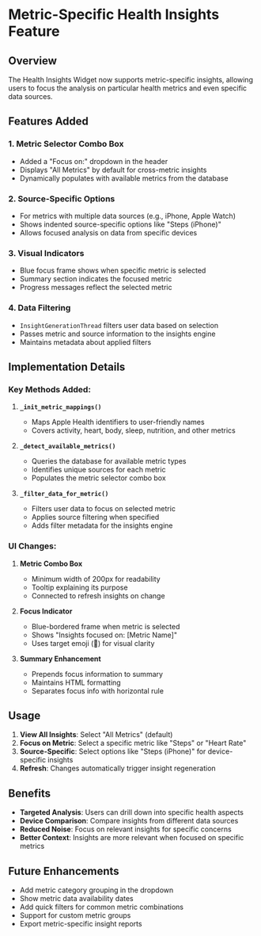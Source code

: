 # Metric-Specific Health Insights Feature

## Overview

The Health Insights Widget now supports metric-specific insights, allowing users to focus the analysis on particular health metrics and even specific data sources.

## Features Added

### 1. Metric Selector Combo Box
- Added a "Focus on:" dropdown in the header
- Displays "All Metrics" by default for cross-metric insights
- Dynamically populates with available metrics from the database

### 2. Source-Specific Options
- For metrics with multiple data sources (e.g., iPhone, Apple Watch)
- Shows indented source-specific options like "Steps (iPhone)"
- Allows focused analysis on data from specific devices

### 3. Visual Indicators
- Blue focus frame shows when specific metric is selected
- Summary section indicates the focused metric
- Progress messages reflect the selected metric

### 4. Data Filtering
- `InsightGenerationThread` filters user data based on selection
- Passes metric and source information to the insights engine
- Maintains metadata about applied filters

## Implementation Details

### Key Methods Added:

1. **`_init_metric_mappings()`**
   - Maps Apple Health identifiers to user-friendly names
   - Covers activity, heart, body, sleep, nutrition, and other metrics

2. **`_detect_available_metrics()`**
   - Queries the database for available metric types
   - Identifies unique sources for each metric
   - Populates the metric selector combo box

3. **`_filter_data_for_metric()`**
   - Filters user data to focus on selected metric
   - Applies source filtering when specified
   - Adds filter metadata for the insights engine

### UI Changes:

1. **Metric Combo Box**
   - Minimum width of 200px for readability
   - Tooltip explaining its purpose
   - Connected to refresh insights on change

2. **Focus Indicator**
   - Blue-bordered frame when metric is selected
   - Shows "Insights focused on: [Metric Name]"
   - Uses target emoji (🎯) for visual clarity

3. **Summary Enhancement**
   - Prepends focus information to summary
   - Maintains HTML formatting
   - Separates focus info with horizontal rule

## Usage

1. **View All Insights**: Select "All Metrics" (default)
2. **Focus on Metric**: Select a specific metric like "Steps" or "Heart Rate"
3. **Source-Specific**: Select options like "Steps (iPhone)" for device-specific insights
4. **Refresh**: Changes automatically trigger insight regeneration

## Benefits

- **Targeted Analysis**: Users can drill down into specific health aspects
- **Device Comparison**: Compare insights from different data sources
- **Reduced Noise**: Focus on relevant insights for specific concerns
- **Better Context**: Insights are more relevant when focused on specific metrics

## Future Enhancements

- Add metric category grouping in the dropdown
- Show metric data availability dates
- Add quick filters for common metric combinations
- Support for custom metric groups
- Export metric-specific insight reports